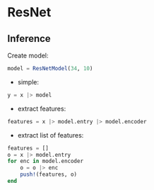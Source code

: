 # ResNet

## Inference

Create model:

```julia
model = ResNetModel(34, 10)
```

- simple:

```julia
y = x |> model
```

- extract features:

```julia
features = x |> model.entry |> model.encoder
```

- extract list of features:

```julia
features = []
o = x |> model.entry
for enc in model.encoder
    o = o |> enc
    push!(features, o)
end
```
